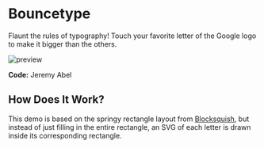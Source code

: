 
# Bouncetype
Flaunt the rules of typography! Touch your favorite letter of the Google logo to make it bigger than the others.

![preview](https://anypixel-storage.appspot.com/docs/preview-bouncetype.jpg)

**Code:** Jeremy Abel

## How Does It Work?
This demo is based on the springy rectangle layout from [Blocksquish](https://github.com/googlecreativelab/anypixel-app-blocksquish), but instead of just filling in the entire rectangle, an SVG of each letter is drawn inside its corresponding rectangle.
